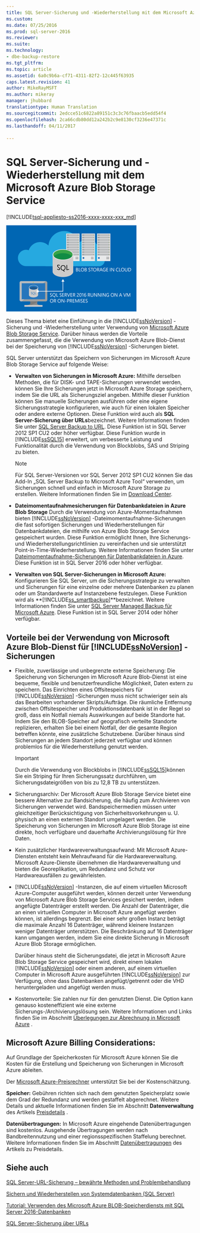 ```yaml
---
title: SQL Server-Sicherung und -Wiederherstellung mit dem Microsoft Azure Blob Storage Service | Microsoft-Dokumentation
ms.custom: 
ms.date: 07/25/2016
ms.prod: sql-server-2016
ms.reviewer: 
ms.suite: 
ms.technology:
- dbe-backup-restore
ms.tgt_pltfrm: 
ms.topic: article
ms.assetid: 6a0c9b6a-cf71-4311-82f2-12c445f63935
caps.latest.revision: 41
author: MikeRayMSFT
ms.author: mikeray
manager: jhubbard
translationtype: Human Translation
ms.sourcegitcommit: 2edcce51c6822a89151c3c3c76fbaacb5edd54f4
ms.openlocfilehash: 2ca66cdb80dd12a242b2c9e8130cf3236e47371c
ms.lasthandoff: 04/11/2017

---
```

# <a name="sql-server-backup-and-restore-with-microsoft-azure-blob-storage-service"></a>SQL Server-Sicherung und -Wiederherstellung mit dem Microsoft Azure Blob Storage Service
[!INCLUDE[tsql-appliesto-ss2016-xxxx-xxxx-xxx_md](../../includes/tsql-appliesto-ss2016-xxxx-xxxx-xxx-md.md)]

  ![Sicherung in Azure Blob Grafik](../../relational-databases/backup-restore/media/backup-to-azure-blob-graphic.png "Backup to Azure blob graphic")  
  
 Dieses Thema bietet eine Einführung in die [!INCLUDE[ssNoVersion](../../includes/ssnoversion-md.md)] -Sicherung und -Wiederherstellung unter Verwendung von [Microsoft Azure Blob Storage Service](http://www.windowsazure.com/develop/net/how-to-guides/blob-storage/). Darüber hinaus werden die Vorteile zusammengefasst, die die Verwendung von Microsoft Azure Blob-Dienst bei der Speicherung von [!INCLUDE[ssNoVersion](../../includes/ssnoversion-md.md)] -Sicherungen bietet.  
  
 SQL Server unterstützt das Speichern von Sicherungen im Microsoft Azure Blob Storage Service auf folgende Weise:  
  
-   **Verwalten von Sicherungen in Microsoft Azure:** Mithilfe derselben Methoden, die für DISK- und TAPE-Sicherungen verwendet werden, können Sie Ihre Sicherungen jetzt in Microsoft Azure Storage speichern, indem Sie die URL als Sicherungsziel angeben. Mithilfe dieser Funktion können Sie manuelle Sicherungen ausführen oder eine eigene Sicherungsstrategie konfigurieren, wie auch für einen lokalen Speicher oder andere externe Optionen. Diese Funktion wird auch als **SQL Server-Sicherung über URLs**bezeichnet. Weitere Informationen finden Sie unter [SQL Server Backup to URL](../../relational-databases/backup-restore/sql-server-backup-to-url.md). Diese Funktion ist in SQL Server 2012 SP1 CU2 oder höher verfügbar. Diese Funktion wurde in [!INCLUDE[ssSQL15](../../includes/sssql15-md.md)] erweitert, um verbesserte Leistung und Funktionalität durch die Verwendung von Blockblobs, SAS und Striping zu bieten.  
  
    > [!NOTE]  
    >  Für SQL Server-Versionen vor SQL Server 2012 SP1 CU2 können Sie das Add-In „SQL Server Backup to Microsoft Azure Tool“ verwenden, um Sicherungen schnell und einfach in Microsoft Azure Storage zu erstellen. Weitere Informationen finden Sie im [Download Center](http://go.microsoft.com/fwlink/?LinkID=324399).  
  
-   **Dateimomentaufnahmesicherungen für Datenbankdateien in Azure Blob Storage** Durch die Verwendung von Azure-Momentaufnahmen bieten [!INCLUDE[ssNoVersion](../../includes/ssnoversion-md.md)] -Dateimomentaufnahme-Sicherungen die fast sofortigen Sicherungen und Wiederherstellungen für Datenbankdateien, die mithilfe von Azure Blob Storage Service gespeichert wurden. Diese Funktion ermöglicht Ihnen, Ihre Sicherungs- und Wiederherstellungsrichtlinien zu vereinfachen und sie unterstützt Point-in-Time-Wiederherstellung. Weitere Informationen finden Sie unter [Dateimomentaufnahme-Sicherungen für Datenbankdateien in Azure](../../relational-databases/backup-restore/file-snapshot-backups-for-database-files-in-azure.md). Diese Funktion ist in SQL Server 2016 oder höher verfügbar.  
  
-   **Verwalten von SQL Server-Sicherungen in Microsoft Azure:** Konfigurieren Sie SQL Server, um die Sicherungsstrategie zu verwalten und Sicherungen für eine einzelne oder mehrere Datenbanken zu planen oder um Standardwerte auf Instanzebene festzulegen. Diese Funktion wird als **[!INCLUDE[ss_smartbackup](../../includes/ss-smartbackup-md.md)]**bezeichnet. Weitere Informationen finden Sie unter [SQL Server Managed Backup für Microsoft Azure](../../relational-databases/backup-restore/sql-server-managed-backup-to-microsoft-azure.md). Diese Funktion ist in SQL Server 2014 oder höher verfügbar.  
  
## <a name="benefits-of-using-the-microsoft-azure-blob-service-for-includessnoversionincludesssnoversion-mdmd-backups"></a>Vorteile bei der Verwendung von Microsoft Azure Blob-Dienst für [!INCLUDE[ssNoVersion](../../includes/ssnoversion-md.md)] -Sicherungen  
  
-   Flexible, zuverlässige und unbegrenzte externe Speicherung: Die Speicherung von Sicherungen im Microsoft Azure Blob-Dienst ist eine bequeme, flexible und benutzerfreundliche Möglichkeit, Daten extern zu speichern. Das Einrichten eines Offsitespeichers für [!INCLUDE[ssNoVersion](../../includes/ssnoversion-md.md)] -Sicherungen muss nicht schwieriger sein als das Bearbeiten vorhandener Skripts/Aufträge. Die räumliche Entfernung zwischen Offsitespeicher und Produktionsdatenbank ist in der Regel so groß, dass ein Notfall niemals Auswirkungen auf beide Standorte hat. Indem Sie den BLOB-Speicher auf geografisch verteilte Standorte replizieren, erhalten Sie bei einem Notfall, der die gesamte Region betreffen könnte, eine zusätzliche Schutzebene. Darüber hinaus sind Sicherungen an jedem Standort jederzeit verfügbar und können problemlos für die Wiederherstellung genutzt werden.  
  
    > [!IMPORTANT]  
    >  Durch die Verwendung von Blockblobs in [!INCLUDE[ssSQL15](../../includes/sssql15-md.md)]können Sie ein Striping für Ihren Sicherungssatz durchführen, um Sicherungsdateigrößen von bis zu 12,8 TB zu unterstützen.  
  
-   Sicherungsarchiv: Der Microsoft Azure Blob Storage Service bietet eine bessere Alternative zur Bandsicherung, die häufig zum Archivieren von Sicherungen verwendet wird. Bandspeichermedien müssen unter gleichzeitiger Berücksichtigung von Sicherheitsvorkehrungen u. U. physisch an einen externen Standort umgelagert werden. Die Speicherung von Sicherungen im Microsoft Azure Blob Storage ist eine direkte, hoch verfügbare und dauerhafte Archivierungslösung für Ihre Daten.  
  
-   Kein zusätzlicher Hardwareverwaltungsaufwand: Mit Microsoft Azure-Diensten entsteht kein Mehraufwand für die Hardwareverwaltung. Microsoft Azure-Dienste übernehmen die Hardwareverwaltung und bieten die Georeplikation, um Redundanz und Schutz vor Hardwareausfällen zu gewährleisten.  
  
-   [!INCLUDE[ssNoVersion](../../includes/ssnoversion-md.md)] -Instanzen, die auf einem virtuellen Microsoft Azure-Computer ausgeführt werden, können derzeit unter Verwendung von Microsoft Azure Blob Storage Services gesichert werden, indem angefügte Datenträger erstellt werden. Die Anzahl der Datenträger, die an einen virtuellen Computer in Microsoft Azure angefügt werden können, ist allerdings begrenzt. Bei einer sehr großen Instanz beträgt die maximale Anzahl 16 Datenträger, während kleinere Instanzen weniger Datenträger unterstützen. Die Beschränkung auf 16 Datenträger kann umgangen werden, indem Sie eine direkte Sicherung in Microsoft Azure Blob Storage ermöglichen.  
  
     Darüber hinaus steht die Sicherungsdatei, die jetzt in Microsoft Azure Blob Storage Service gespeichert wird, direkt einem lokalen [!INCLUDE[ssNoVersion](../../includes/ssnoversion-md.md)] oder einem anderen, auf einem virtuellen Computer in Microsoft Azure ausgeführten [!INCLUDE[ssNoVersion](../../includes/ssnoversion-md.md)] zur Verfügung, ohne dass Datenbanken angefügt/getrennt oder die VHD heruntergeladen und angefügt werden muss.  
  
-   Kostenvorteile: Sie zahlen nur für den genutzten Dienst. Die Option kann genauso kosteneffizient wie eine externe Sicherungs-/Archivierungslösung sein. Weitere Informationen und Links finden Sie im Abschnitt [Überlegungen zur Abrechnung in Microsoft Azure](#Billing) .  
  
##  <a name="Billing"></a> Microsoft Azure Billing Considerations:  
 Auf Grundlage der Speicherkosten für Microsoft Azure können Sie die Kosten für die Erstellung und Speicherung von Sicherungen in Microsoft Azure ableiten.  
  
 Der [Microsoft Azure-Preisrechner](http://go.microsoft.com/fwlink/?LinkId=277060) unterstützt Sie bei der Kostenschätzung.  
  
 **Speicher:** Gebühren richten sich nach dem genutzten Speicherplatz sowie dem Grad der Redundanz und werden gestaffelt abgerechnet. Weitere Details und aktuelle Informationen finden Sie im Abschnitt **Datenverwaltung** des Artikels [Preisdetails](http://go.microsoft.com/fwlink/?LinkId=277059) .  
  
 **Datenübertragungen:** In Microsoft Azure eingehende Datenübertragungen sind kostenlos. Ausgehende Übertragungen werden nach Bandbreitennutzung und einer regionsspezifischen Staffelung berechnet. Weitere Informationen finden Sie im Abschnitt [Datenübertragungen](http://go.microsoft.com/fwlink/?LinkId=277061) des Artikels zu Preisdetails.  
  
## <a name="see-also"></a>Siehe auch  

[SQL Server-URL-Sicherung – bewährte Methoden und Problembehandlung](../../relational-databases/backup-restore/sql-server-backup-to-url-best-practices-and-troubleshooting.md)   

[Sichern und Wiederherstellen von Systemdatenbanken &#40;SQL Server&#41;](../../relational-databases/backup-restore/back-up-and-restore-of-system-databases-sql-server.md)   

[Tutorial: Verwenden des Microsoft Azure BLOB-Speicherdiensts mit SQL Server 2016-Datenbanken](../tutorial-use-azure-blob-storage-service-with-sql-server-2016.md)

[SQL Server-Sicherung über URLs](../../relational-databases/backup-restore/sql-server-backup-to-url.md)  
  
  

